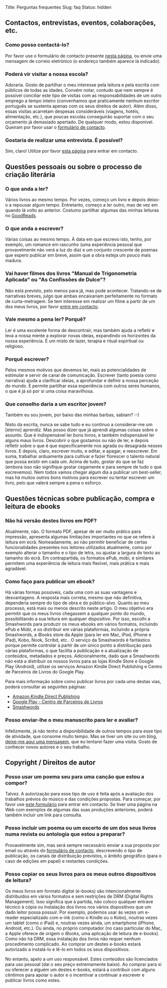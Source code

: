 Title: Perguntas frequentes
Slug: faq
Status: hidden


## Contactos, entrevistas, eventos, colaborações, etc.

### Como posso contactá-lo?
Por favor use o formulário de contacto presente [nesta página](), ou envie uma mensagem de correio eletrónico (o endereço também aparece lá indicado).

### Poderá vir visitar a nossa escola?
Adoraria. Gosto de partilhar o meu interesse pela leitura e pela escrita com públicos de todas as idades. Convém notar, contudo que nem sempre é possível conciliar este tipo de visitas com as responsabilidades de um outro emprego a tempo inteiro (convenhamos que praticamente nenhum escritor português se sustenta apenas com os seus direitos de autor). Além disso, essas visitas acarretam despesas consideráveis (viagens, hotéis, alimentação, etc.), que poucas escolas conseguirão suportar com o seu orçamento já demasiado apertado. De qualquer modo, estou disponível. Queiram por favor usar o [formulário de contacto]().

### Gostaria de realizar uma entrevista. É possível?
Sim, claro! Utilize por favor [esta página]() para entrar em contacto.


## Questões pessoais ou sobre o processo de criação literária

### O que anda a ler?
Vários livros ao mesmo tempo. Por vezes, começo um livro e depois deixo-o a repousar algum tempo. Entretanto, começo a ler outro, mas de vez em quando lá volto ao anterior. Costumo partilhar algumas das minhas leituras no [GoodReads]().

### O que anda a escrever?
Várias coisas ao mesmo tempo. À data em que escrevo isto, tenho, por exemplo, um romance em rascunho (uma experiência pessoal que provavelmente não verá a luz do dia) e um conjunto crescente de poemas que espero publicar em breve, assim que a obra esteja um pouco mais madura.

### Vai haver filmes dos livros "Manual de Trigonometria Aplicada" ou "As Confissões de Dulce"?

Não está previsto, pelo menos para já, mas pode acontecer. Tratando-se de narrativas breves, julgo que ambas encaixariam perfeitamente no formato de curta-metragem. Se tem interesse em realizar um filme a partir de um dos meus livros, por favor [entre em contacto]().

### Vale mesmo a pena ler? Porquê?
Ler é uma excelente forma de descontrair, mas também ajuda a refletir e leva a nossa mente a explorar novas ideias, expandindo os horizontes da nossa experiência. É um misto de lazer, terapia e ritual espiritual ou religioso.

### Porquê escrever?
Pelos mesmos motivos que devemos ler, mais as potencialidades de estimular e servir de canal de comunicação. Escrever (tanto poesia como narrativa) ajuda a clarificar ideias, a aprofundar e definir a nossa perceção do mundo. E permite partilhar essa experiência com outros seres humanos, o que é já só por si uma coisa maravilhosa.

### Que conselho daria a um escritor jovem?
Também eu sou jovem, por baixo das minhas barbas, sabiam? :-)

Nisto da escrita, nunca se sabe tudo e eu continuo a considerar-me um [eterno] aprendiz. Mas posso dizer que já aprendi algumas coisas sobre o assunto. Que é indispensável ler bons livros, e também indispensável ler alguns maus livros. Descobrir o que gostamos ou não de ler, e depois refletir sobre o que é que especificamente nos agrada ou desagrada nesses livros. E depois, claro, escrever muito, e editar, e apagar, e reescrever. Em suma, trabalhar arduamente para cultivar e fazer florescer o talento natural que possa existir em cada um. Acima de tudo, gostar do que se faz (embora isso não signifique gostar cegamente e para sempre de tudo o que escrevemos). Nem todos vamos chegar algum dia a publicar um best-seller, mas há muitos outros bons motivos para escrever ou tentar escrever um livro, pelo que valerá sempre a pena o esforço.


## Questões técnicas sobre publicação, compra e leitura de ebooks

### Não há versão destes livros em PDF?
Atualmente, não. O formato PDF, apesar de ser muito prático para impressão, apresenta algumas limitações importantes no que se refere à leitura em ecrã. Nomeadamente, ao não permitir beneficiar de certas funcionalidades presentes nos leitores utilizados atualmente, como por exemplo alterar o tamanho e o tipo de letra, ou ajustar a largura do texto ao tamanho do ecrã. Em contrapartida, os formatos ePub, mobi, e similares permitem uma experiência de leitura mais flexível, mais prática e mais agradável.

### Como faço para publicar um ebook?
Há várias formas possíveis, cada uma com as suas vantagens e desvantagens. A resposta mais correta, mesmo que não definitiva, dependeria sempre do tipo de obra e do público-alvo. Quanto ao meu processo, está mais ou menos descrito neste artigo. O meu objetivo era permitir que os meus livros chegassem a qualquer ponto do mundo, possibilitando a sua leitura em qualquer dispositivo. Por isso, escolhi a Smashwords para produzir os meus ebooks em vários formatos, incluindo ePub e Mobi, e os distribuir em várias plataformas, incluindo a própria Smashwords, a iBooks store da Apple (para ler em Mac, iPod, iPhone e iPad), Kobo, Nook, Scribd, etc.. O serviço da Smashwords é fantástico porque permite controlar a partir de um único ponto a distribuição para várias plataformas, o que facilita a publicação e a atualização de conteúdos, metadados e preços. Adicionalmente, dado que a Smashwords não está a distribuir os nossos livros para as lojas Kindle Store e Google Play (Android), utilizei os serviços Amazon Kindle Direct Publishing e Centro de Parceiros de Livros do Google Play. 

Para mais informação sobre como publicar livros por cada uma destas vias, poderá consultar as seguintes páginas:

- [Amazon Kindle Direct Publishing](https://kdp.amazon.com)
- [Google Play - Centro de Parceiros de Livros](https://play.google.com/books/publish/)
- [Smashwords](https://www.smashwords.com/about/supportfaq#Publishing)

### Posso enviar-lhe o meu manuscrito para ler e avaliar?
Infelizmente, já não tenho a disponibilidade de outros tempos para esse tipo de atividade, que consome muito tempo. Mas se tiver um site ou um blog, [deixe-me aqui uma mensagem](), que eu tentarei fazer uma visita. Gosto de conhecer novos autores e o seu trabalho.

## Copyright / Direitos de autor

### Posso usar um poema seu para uma canção que estou a compor?
Talvez. A autorização para esse tipo de uso é feita após a avaliação dos trabalhos prévios do músico e das condições propostas. Para começar, por favor use [este formulário]() para entrar em contacto. Se tiver uma página na Web com exemplos de algumas das suas produções anteriores, poderá também incluir um link para consulta.

### Posso incluir um poema ou um excerto de um dos seus livros numa revista ou antologia que estou a preparar?

Provavelmente sim, mas será sempre necessário enviar a sua proposta por email ou através do [formulário de contacto](), descrevendo o tipo de publicação, os canais de distribuição previstos, o âmbito geográfico (para o caso de edições em papel) e restantes condições.

### Posso copiar os seus livros para os meus outros dispositivos de leitura?
Os meus livros em formato digital (e-books) são intencionalmente distribuídos em vários formatos e sem restrições de DRM (Digital Rights Management). Isso significa que à partida, não coloco qualquer entrave técnico à cópia ou instalação dos livros nos vários dispositivos que um dado leitor possa possuir. Por exemplo, podemos usar às vezes um e-reader especializado com e-ink (como o Kindle ou o Kobo), noutras vezes um tablet (como o iPad) e, noutras vezes ainda, um smartphone (iPhone, Android, etc.). Ou ainda, no próprio computador (no caso particular do Mac, a Apple oferece de origem o iBooks, uma aplicação de leitura de e-books). Como não há DRM, essa instalação dos livros não requer nenhum procedimento complicado. Ao comprar um destes e-books estará autorizado a instalá-lo e lê-lo em todos os seus dispositivos.

No entanto, apelo a um uso responsável. Estes conteúdos são licenciados para uso pessoal (daí o seu preço extremamente baixo). Ao comprar para si ou oferecer a alguém um destes e-books, estará a contribuir com alguns cêntimos para apoiar o autor e o incentivar a continuar a escrever e publicar livros como estes.